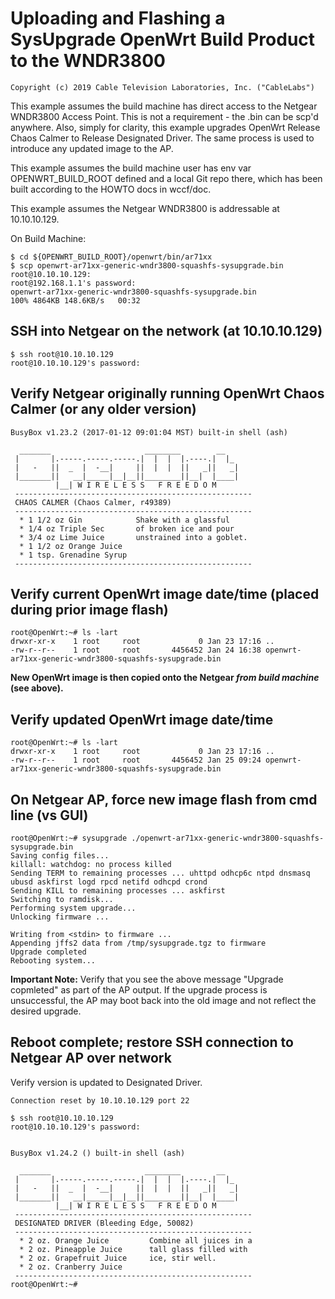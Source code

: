 # Uploading and Flashing a SysUpgrade OpenWrt Build Product to the WNDR3800
    
`Copyright (c) 2019 Cable Television Laboratories, Inc. ("CableLabs")`

This example assumes the build machine has direct access to the Netgear WNDR3800 Access Point.  This is not a requirement - the .bin can be scp'd anywhere.  Also, simply for clarity, this example upgrades OpenWrt Release Chaos Calmer to Release Designated Driver.  The same process is used to introduce any updated image to the AP.

This example assumes the build machine user has env var OPENWRT_BUILD_ROOT defined and a local Git repo there, which has been built according to the HOWTO docs in wccf/doc.
    
This example assumes the Netgear WNDR3800 is addressable at 10.10.10.129.
    
On Build Machine:
    
    $ cd ${OPENWRT_BUILD_ROOT}/openwrt/bin/ar71xx
    $ scp openwrt-ar71xx-generic-wndr3800-squashfs-sysupgrade.bin root@10.10.10.129:
    root@192.168.1.1's password:
    openwrt-ar71xx-generic-wndr3800-squashfs-sysupgrade.bin            100% 4864KB 148.6KB/s   00:32
        
    
## SSH into Netgear on the network (at 10.10.10.129)
    
    $ ssh root@10.10.10.129
    root@10.10.10.129's password:
    
## Verify Netgear originally running OpenWrt Chaos Calmer (or any older version)
    
    BusyBox v1.23.2 (2017-01-12 09:01:04 MST) built-in shell (ash)
    
      _______                     ________        __
     |       |.-----.-----.-----.|  |  |  |.----.|  |_
     |   -   ||  _  |  -__|     ||  |  |  ||   _||   _|
     |_______||   __|_____|__|__||________||__|  |____|
              |__| W I R E L E S S   F R E E D O M
     -----------------------------------------------------
     CHAOS CALMER (Chaos Calmer, r49389)
     -----------------------------------------------------
      * 1 1/2 oz Gin            Shake with a glassful
      * 1/4 oz Triple Sec       of broken ice and pour
      * 3/4 oz Lime Juice       unstrained into a goblet.
      * 1 1/2 oz Orange Juice
      * 1 tsp. Grenadine Syrup
     -----------------------------------------------------
    

## Verify current OpenWrt image date/time (placed during prior image flash)
    
    root@OpenWrt:~# ls -lart
    drwxr-xr-x    1 root     root             0 Jan 23 17:16 ..
    -rw-r--r--    1 root     root       4456452 Jan 24 16:38 openwrt-ar71xx-generic-wndr3800-squashfs-sysupgrade.bin
    
**New OpenWrt image is then copied onto the Netgear *from build machine* (see above).**

    
## Verify updated OpenWrt image date/time
    
    root@OpenWrt:~# ls -lart
    drwxr-xr-x    1 root     root             0 Jan 23 17:16 ..
    -rw-r--r--    1 root     root       4456452 Jan 25 09:24 openwrt-ar71xx-generic-wndr3800-squashfs-sysupgrade.bin
    

## On Netgear AP, force new image flash from cmd line (vs GUI)

    root@OpenWrt:~# sysupgrade ./openwrt-ar71xx-generic-wndr3800-squashfs-sysupgrade.bin
    Saving config files...
    killall: watchdog: no process killed
    Sending TERM to remaining processes ... uhttpd odhcp6c ntpd dnsmasq ubusd askfirst logd rpcd netifd odhcpd crond
    Sending KILL to remaining processes ... askfirst
    Switching to ramdisk...
    Performing system upgrade...
    Unlocking firmware ...
    
    Writing from <stdin> to firmware ...
    Appending jffs2 data from /tmp/sysupgrade.tgz to firmware
    Upgrade completed
    Rebooting system...

**Important Note:** Verify that you see the above message "Upgrade copmleted" as part of the AP output.  If the upgrade process is unsuccessful, the AP may boot back into the old image and not reflect the desired upgrade.

## Reboot complete; restore SSH connection to Netgear AP over network

Verify version is updated to Designated Driver.
    
    Connection reset by 10.10.10.129 port 22
    
    $ ssh root@10.10.10.129
    root@10.10.10.129's password:
    
    
    BusyBox v1.24.2 () built-in shell (ash)
    
      _______                     ________        __
     |       |.-----.-----.-----.|  |  |  |.----.|  |_
     |   -   ||  _  |  -__|     ||  |  |  ||   _||   _|
     |_______||   __|_____|__|__||________||__|  |____|
              |__| W I R E L E S S   F R E E D O M
     -----------------------------------------------------
     DESIGNATED DRIVER (Bleeding Edge, 50082)
     -----------------------------------------------------
      * 2 oz. Orange Juice         Combine all juices in a
      * 2 oz. Pineapple Juice      tall glass filled with
      * 2 oz. Grapefruit Juice     ice, stir well.
      * 2 oz. Cranberry Juice
     -----------------------------------------------------
    root@OpenWrt:~#
    
